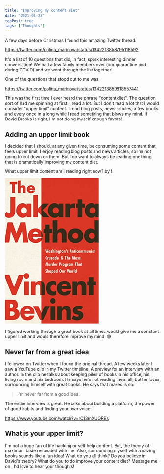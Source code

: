 ```yaml
---
title: "Improving my content diet"
date: "2021-01-23"
topPost: true
tags: ["Thoughts"]
---
```


A few days before Christmas I found this amazing Twitter thread:

https://twitter.com/polina_marinova/status/1342213858795118592

It's a list of 10 questions that did, in fact, spark interesting dinner conversation! We had a few family members over (our quarantine pod during COVID) and we went through the list together!

One of the questions that stood out to me was:

<!-- excerpt -->

https://twitter.com/polina_marinova/status/1342213859818557441

This was the first time I ever heard the phrase "content diet". The question sort of had me spinning at first. I read a lot. But I don't read a lot that I would consider "upper limit" content. I read blog posts, news articles, a few books and every once in a long while I read something that blows my mind. If David Brooks is right, I'm not doing myself enough favors!

## Adding an upper limit book

I decided that I should, at any given time, be consuming some content that feels upper limit. I enjoy reading blog posts and news articles, so I'm not going to cut down on them. But I do want to always be reading one thing that is dramatically improving my content diet.

What upper limit content am I reading right now? <Anchor title="The Jakarta Method" url="https://www.goodreads.com/en/book/show/53054943-the-jakarta-method" /> by <Anchor title="Vincent Bevins" url="https://twitter.com/Vinncent" />!

![The Jakarta Method](/img/jakarta_method_content_diet.jpg)

I figured working through a great book at all times would give me a constant upper limit and would therefore improve my mind! 😅

## Never far from a great idea

I followed <Anchor title="Polina Marinova" url="https://twitter.com/polina_marinova" /> on Twitter when I found the original thread. A few weeks later I saw a YouTube clip in my Twitter timeline. A preview for an interview with an author. In the clip he talks about keeping piles of books in his office, his living room and his bedroom. He says he's not reading them all, but he loves surrounding himself with great books. He says that makes is so:

> I'm never far from a good idea.

The entire interview is great. He talks about building a platform, the power of good habits and finding your own voice.

https://www.youtube.com/watch?v=rC13mXUORBs

## What is your upper limit?

I'm not a huge fan of life hacking or self help content. But, the theory of maximum taste resonated with me. Also, surrounding myself with amazing books sounds like a fun idea! What do you all think? Do you believe in David's theory? What do you to do improve your content diet? Message me on <Anchor title="Twitter" url="https://twitter.com/jkup" />, I'd love to hear your thoughts!
